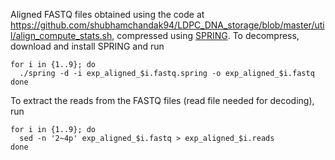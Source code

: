 Aligned FASTQ files obtained using the code at https://github.com/shubhamchandak94/LDPC_DNA_storage/blob/master/util/align_compute_stats.sh, compressed using [SPRING](https://github.com/shubhamchandak94/Spring/). To decompress, download and install SPRING and run
```
for i in {1..9}; do
  ./spring -d -i exp_aligned_$i.fastq.spring -o exp_aligned_$i.fastq
done
```

To extract the reads from the FASTQ files (read file needed for decoding), run
```
for i in {1..9}; do
  sed -n '2~4p' exp_aligned_$i.fastq > exp_aligned_$i.reads 
done
```
